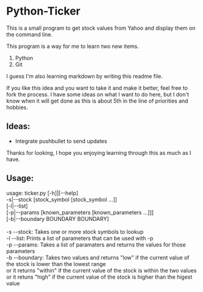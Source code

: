 # Python-Ticker
This is a small program to get stock values from Yahoo and display them on the command line.

This program is a way for me to learn two new items.
1. Python
1. Git

I guess I'm also learning markdown by writing this readme file.

If you like this idea and you want to take it and make it better, feel free to fork the process.  I have some ideas on what I want to do here, but I don't know when it will get done as this is about 5th in the line of priorities and hobbies.

## Ideas:
* Integrate pushbullet to send updates 

Thanks for looking, I hope you enjoying learning through this as much as I have.

## Usage:
usage: ticker.py [-h]|[--help]<br>
       -s|--stock [stock_symbol [stock_symbol ...]]<br>
       [-l|--list]<br>
       [-p|--params [known_parameters [known_parameters ...]]]<br>
       [-b|--boundary BOUNDARY BOUNDARY]<br>
<br>
-s  --stock:     Takes one or more stock symbols to lookup<br>
-l  --list:      Prints a list of parameters that can be used with -p<br>
-p  --params:    Takes a list of paramaters and returns the values for those parameters<br>
-b  --boundary:  Takes two values and returns "low" if the current value of the stock is lower than the lowest range<br>
                 or it returns "within" if the current value of the stock is within the two values<br>
                 or it retuns "high" if the current value of the stock is higher than the higest value<br>
